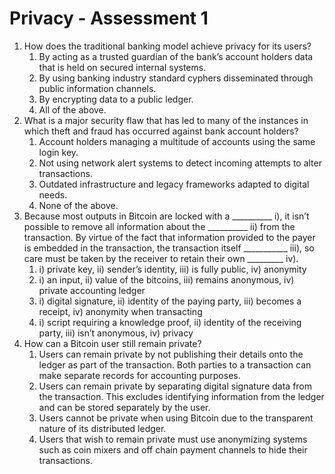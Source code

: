 # Privacy - Assessment 1



1. How does the traditional banking model achieve privacy for its users?
   1. By acting as a trusted guardian of the bank’s account holders data that is held on secured internal systems.
   2. &#x20;By using banking industry standard cyphers disseminated through public information channels.
   3. &#x20;By encrypting data to a public ledger.
   4. &#x20;All of the above.
2. What is a major security flaw that has led to many of the instances in which theft and fraud has occurred against bank account holders?
   1. Account holders managing a multitude of accounts using the same login key.
   2. &#x20;Not using network alert systems to detect incoming attempts to alter transactions.
   3. &#x20;Outdated infrastructure and legacy frameworks adapted to digital needs.
   4. &#x20;None of the above.
3. &#x20;Because most outputs in Bitcoin are locked with a \_\_\_\_\_\_\_\_\_\_ i), it isn’t possible to remove all information about the \_\_\_\_\_\_\_\_\_\_ ii) from the transaction. By virtue of the fact that information provided to the payer is embedded in the transaction, the transaction itself \_\_\_\_\_\_\_\_\_\_\_ iii), so care must be taken by the receiver to retain their own \_\_\_\_\_\_\_\_\_ iv).
   1. i) private key, ii) sender’s identity, iii) is fully public, iv) anonymity
   2. &#x20;i) an input, ii) value of the bitcoins, iii) remains anonymous, iv) private accounting ledger
   3. &#x20;i) digital signature, ii) identity of the paying party, iii) becomes a receipt, iv) anonymity when transacting
   4. &#x20;i) script requiring a knowledge proof, ii) identity of the receiving party, iii) isn’t anonymous, iv) privacy
4. &#x20;How can a Bitcoin user still remain private?
   1. Users can remain private by not publishing their details onto the ledger as part of the transaction. Both parties to a transaction can make separate records for accounting purposes.
   2. &#x20;Users can remain private by separating digital signature data from the transaction. This excludes identifying information from the ledger and can be stored separately by the user.
   3. &#x20;Users cannot be private when using Bitcoin due to the transparent nature of its distributed ledger.
   4. &#x20;Users that wish to remain private must use anonymizing systems such as coin mixers and off chain payment channels to hide their transactions.
